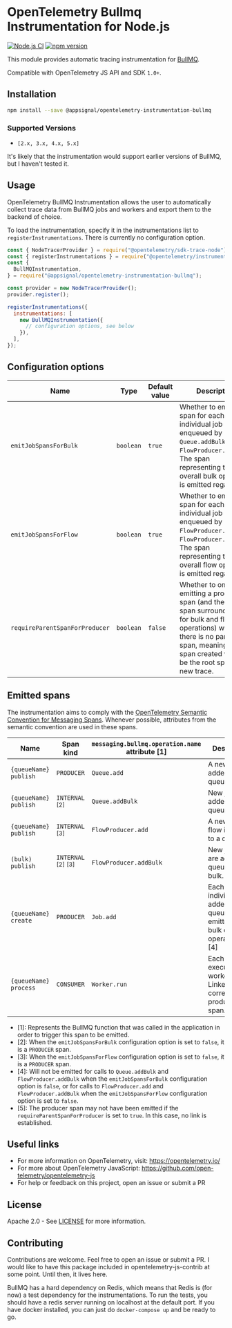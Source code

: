 # OpenTelemetry Bullmq Instrumentation for Node.js

[![Node.js CI](https://github.com/appsignal/opentelemetry-instrumentation-bullmq/actions/workflows/ci.yml/badge.svg?branch=main)](https://github.com/appsignal/opentelemetry-instrumentation-bullmq/actions/workflows/ci.yml)
[![npm version](https://badge.fury.io/js/@appsignal%2Fopentelemetry-instrumentation-bullmq.svg)](https://badge.fury.io/js/@appsignal%2Fopentelemetry-instrumentation-bullmq)

This module provides automatic tracing instrumentation for [BullMQ][bullmq-web-url].

Compatible with OpenTelemetry JS API and SDK `1.0+`.

## Installation

```bash
npm install --save @appsignal/opentelemetry-instrumentation-bullmq
```

### Supported Versions

- `[2.x, 3.x, 4.x, 5.x]`

It's likely that the instrumentation would support earlier versions of BullMQ, but I haven't tested it.

## Usage

OpenTelemetry BullMQ Instrumentation allows the user to automatically collect trace data from BullMQ jobs and workers and export them to the backend of choice.

To load the instrumentation, specify it in the instrumentations list to `registerInstrumentations`. There is currently no configuration option.

```javascript
const { NodeTracerProvider } = require("@opentelemetry/sdk-trace-node");
const { registerInstrumentations } = require("@opentelemetry/instrumentation");
const {
  BullMQInstrumentation,
} = require("@appsignal/opentelemetry-instrumentation-bullmq");

const provider = new NodeTracerProvider();
provider.register();

registerInstrumentations({
  instrumentations: [
    new BullMQInstrumentation({
      // configuration options, see below
    }),
  ],
});
```

## Configuration options

| Name                           | Type      | Default value | Description                                                                                                                                                                                                 |
| ------------------------------ | --------- | ------------- | ----------------------------------------------------------------------------------------------------------------------------------------------------------------------------------------------------------- |
| `emitJobSpansForBulk`          | `boolean` | `true`        | Whether to emit a job span for each individual job enqueued by `Queue.addBulk` or `FlowProducer.addBulk`. The span representing the overall bulk operation is emitted regardless.                           |
| `emitJobSpansForFlow`          | `boolean` | `true`        | Whether to emit a job span for each individual job enqueued by `FlowProducer.add` or `FlowProducer.addBulk`. The span representing the overall flow operation is emitted regardless.                        |
| `requireParentSpanForProducer` | `boolean` | `false`       | Whether to omit emitting a producer span (and the internal span surrounding it, for bulk and flow operations) when there is no parent span, meaning the span created would be the root span of a new trace. |

## Emitted spans

The instrumentation aims to comply with the [OpenTelemetry Semantic Convention for Messaging Spans](https://opentelemetry.io/docs/specs/semconv/messaging/messaging-spans/). Whenever possible, attributes from the semantic convention are used in these spans.

| Name                  | Span kind                                    | `messaging.bullmq.operation.name` attribute \[1\] | Description                                                                                  |
| --------------------- | -------------------------------------------- | ------------------------------------------------- | -------------------------------------------------------------------------------------------- |
| `{queueName} publish` | `PRODUCER`                                   | `Queue.add`                                       | A new job is added to the queue.                                                             |
| `{queueName} publish` | `INTERNAL` <sup>\[2\]</sup>                  | `Queue.addBulk`                                   | New jobs are added to the queue in bulk.                                                     |
| `{queueName} publish` | `INTERNAL` <sup>\[3\]</sup>                  | `FlowProducer.add`                                | A new job flow is added to a queue.                                                          |
| `(bulk) publish`      | `INTERNAL` <sup>\[2\]</sup> <sup>\[3\]</sup> | `FlowProducer.addBulk`                            | New job flows are added to queues in bulk.                                                   |
| `{queueName} create`  | `PRODUCER`                                   | `Job.add`                                         | Each of the individual jobs added to a queue. Only emitted in bulk or flow operations. \[4\] |
| `{queueName} process` | `CONSUMER`                                   | `Worker.run`                                      | Each job execution by a worker. Linked to the corresponding producer span. \[5\]             |

- \[1\]: Represents the BullMQ function that was called in the application in order to trigger this span to be emitted.
- \[2\]: When the `emitJobSpansForBulk` configuration option is set to `false`, it is a `PRODUCER` span.
- \[3\]: When the `emitJobSpansForFlow` configuration option is set to `false`, it is a `PRODUCER` span.
- \[4\]: Will not be emitted for calls to `Queue.addBulk` and `FlowProducer.addBulk` when the `emitJobSpansForBulk` configuration option is `false`, or for calls to `FlowProducer.add` and `FlowProducer.addBulk` when the `emitJobSpansForFlow` configuration option is set to `false`.
- \[5\]: The producer span may not have been emitted if the `requireParentSpanForProducer` is set to `true`. In this case, no link is established.

## Useful links

- For more information on OpenTelemetry, visit: <https://opentelemetry.io/>
- For more about OpenTelemetry JavaScript: <https://github.com/open-telemetry/opentelemetry-js>
- For help or feedback on this project, open an issue or submit a PR

## License

Apache 2.0 - See [LICENSE][license-url] for more information.

[license-url]: https://opensource.org/licenses/Apache-2.0
[npm-url]: https://www.npmjs.com/package/@appsignal/opentelemetry-instrumentation-bullmq
[bullmq-web-url]: https://docs.bullmq.io/

## Contributing

Contributions are welcome. Feel free to open an issue or submit a PR. I would like to have this package included in opentelemetry-js-contrib at some point. Until then, it lives here.

BullMQ has a hard dependency on Redis, which means that Redis is (for now) a test dependency for the instrumentations. To run the tests, you should have a redis server running on localhost at the default port. If you have docker installed, you can just do `docker-compose up` and be ready to go.
